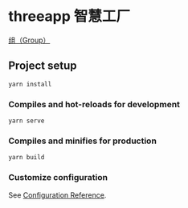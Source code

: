 # threeapp 智慧工厂

[组（Group）](https://threejs.org/docs/index.html?q=Group#api/zh/objects/Group)

## Project setup
```
yarn install
```

### Compiles and hot-reloads for development
```
yarn serve
```

### Compiles and minifies for production
```
yarn build
```

### Customize configuration
See [Configuration Reference](https://cli.vuejs.org/config/).
